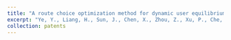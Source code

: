 ```yaml
---
title: "A route choice optimization method for dynamic user equilibrium under strongly heterogeneous cost fields"
excerpt: "Ye, Y., Liang, H., Sun, J., Chen, X., Zhou, Z., Xu, P., Che, Y. & Li, Z. (2024) A route choice optimization method for dynamic user equilibrium under strongly heterogeneous cost fields. Processing, Application No.: 2024107429613, June 11, 2024."
collection: patents
---
```

